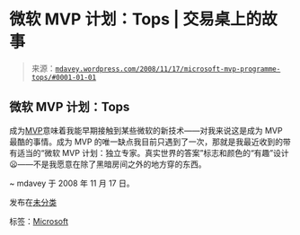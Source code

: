 <!--yml

分类：未分类

日期：2024-05-18 06:18:36

-->

# 微软 MVP 计划：Tops | 交易桌上的故事

> 来源：[`mdavey.wordpress.com/2008/11/17/microsoft-mvp-programme-tops/#0001-01-01`](https://mdavey.wordpress.com/2008/11/17/microsoft-mvp-programme-tops/#0001-01-01)

## 微软 MVP 计划：Tops

成为[MVP](http://mvp.support.microsoft.com/)意味着我能早期接触到某些微软的新技术——对我来说这是成为 MVP 最酷的事情。成为 MVP 的唯一缺点我目前只遇到了一次，那就是我最近收到的带有适当的“微软 MVP 计划：独立专家。真实世界的答案”标志和颜色的“有趣”设计😦——不是我愿意在除了黑暗房间之外的地方穿的东西。

~ mdavey 于 2008 年 11 月 17 日。

发布在[未分类](https://mdavey.wordpress.com/category/uncategorized/)

标签：[Microsoft](https://mdavey.wordpress.com/tag/microsoft/)
